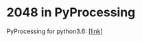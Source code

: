 # 2048 in PyProcessing

PyProcessing for python3.6: [[link](https://github.com/agarwalnaimish/pyprocessing)]
